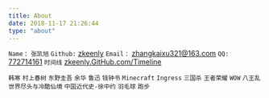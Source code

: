 ```yaml
---
title: About
date: 2018-11-17 21:26:44
type: "about"
---
```

`Name：`  `张凯旭`
`Github:`  [zkeenly](https://www.github.com/zkeenly)
`Email：`  [zhangkaixu321@163.com](mailto:zhangkaixu321@163.com)
`QQ:`  [772714161](tencent://AddContact/?fromId=45&fromSubId=1&subcmd=all&uin=772714161&website=www.oicqzone.com)
`时间线` [zkeenly.GitHub.com/Timeline](https://zkeenly.github.com/Timeline)

  `韩寒` `村上春树` `东野圭吾` `余华` `鲁迅` `钱钟书`
  `Minecraft` `Ingress` `三国杀` `王者荣耀` `WOW`
  `八王乱` `世界尽头与冷酷仙境` `中国近代史-徐中约`
  `羽毛球` `跑步`